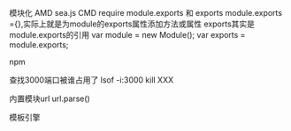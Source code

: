 模块化
AMD sea.js  CMD require
module.exports 和 exports
module.exports ={},实际上就是为module的exports属性添加方法或属性
exports其实是module.exports的引用
var module = new Module();
var exports = module.exports;

npm

查找3000端口被谁占用了
lsof -i:3000
kill XXX

内置模块url url.parse()

模板引擎